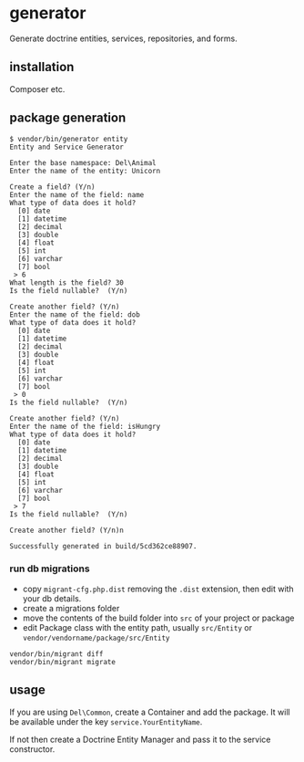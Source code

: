 # generator
Generate doctrine entities, services, repositories, and forms.
## installation
Composer etc.
## package generation
```
$ vendor/bin/generator entity
Entity and Service Generator

Enter the base namespace: Del\Animal
Enter the name of the entity: Unicorn

Create a field? (Y/n)
Enter the name of the field: name
What type of data does it hold? 
  [0] date
  [1] datetime
  [2] decimal
  [3] double
  [4] float
  [5] int
  [6] varchar
  [7] bool
 > 6
What length is the field? 30
Is the field nullable?  (Y/n)

Create another field? (Y/n)
Enter the name of the field: dob
What type of data does it hold? 
  [0] date
  [1] datetime
  [2] decimal
  [3] double
  [4] float
  [5] int
  [6] varchar
  [7] bool
 > 0
Is the field nullable?  (Y/n)

Create another field? (Y/n)
Enter the name of the field: isHungry
What type of data does it hold? 
  [0] date
  [1] datetime
  [2] decimal
  [3] double
  [4] float
  [5] int
  [6] varchar
  [7] bool
 > 7
Is the field nullable?  (Y/n)

Create another field? (Y/n)n

Successfully generated in build/5cd362ce88907.

```
### run db migrations
- copy `migrant-cfg.php.dist` removing the `.dist` extension, then edit with your db details.
- create a migrations folder
- move the contents of the build folder into `src` of your project or package
- edit Package class with the entity path, usually `src/Entity` or `vendor/vendorname/package/src/Entity`
```
vendor/bin/migrant diff
vendor/bin/migrant migrate
```
## usage
If you are using `Del\Common`, create a Container and add the package. It will be available under the key `service.YourEntityName`.

If not then create a Doctrine Entity Manager and pass it to the service constructor.